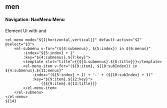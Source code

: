 ## men
#### Navigation: NavMenu Menu
Element UI <el-menu> with <el-submenu> and <el-menu-item>
```
<el-menu mode="${1|horizontal,vertical|}" default-active="$2" @select="$3">
	<el-submenu v-for="(${4:submenus}, ${5:index}) in ${6:menus}"
		:index="${5:index} + 1"
		:key="${4:submenus}.${7:key}">
		<template slot="title">{{${4:submenus}.${8:title}}}</template>
		<el-menu-item v-for="(${9:item}, ${10:subIndex}) in ${4:submenus}.${11:menus}"
			:index="(${5:index} + 1) + '-' + (${10:subIndex} + 1)"
			:key="${9:item}.${12:key}">
				{{${9:item}.${13:title}}}
		</el-menu-item>
	</el-submenu>
</el-menu>
${14}
```